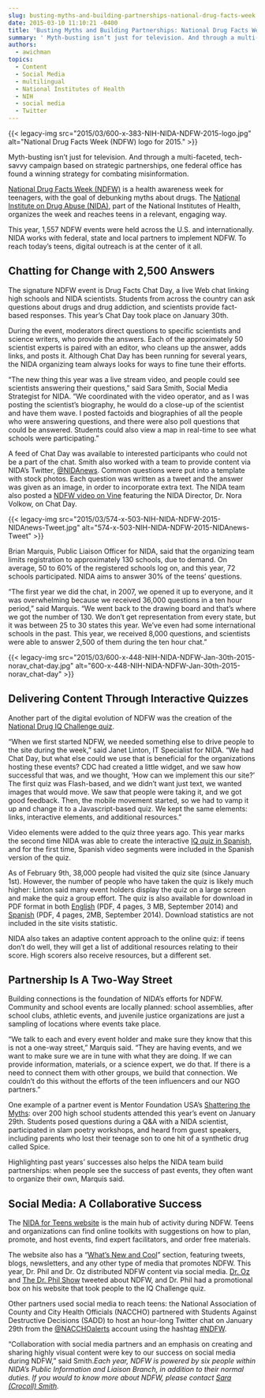 ```yaml
---
slug: busting-myths-and-building-partnerships-national-drug-facts-week
date: 2015-03-10 11:10:21 -0400
title: 'Busting Myths and Building Partnerships: National Drug Facts Week'
summary: ' Myth-busting isn’t just for television. And through a multi-faceted, tech-savvy campaign based on strategic partnerships, one federal office has found a winning strategy for combating misinformation. National Drug Facts Week (NDFW) is a health awareness week for teenagers, with the goal of debunking'
authors:
  - awichman
topics:
  - Content
  - Social Media
  - multilingual
  - National Institutes of Health
  - NIH
  - social media
  - Twitter
---
```


{{< legacy-img src="2015/03/600-x-383-NIH-NIDA-NDFW-2015-logo.jpg" alt="National Drug Facts Week (NDFW) logo for 2015." >}}

Myth-busting isn’t just for television. And through a multi-faceted, tech-savvy campaign based on strategic partnerships, one federal office has found a winning strategy for combating misinformation.

[National Drug Facts Week (NDFW)](http://teens.drugabuse.gov/national-drug-facts-week) is a health awareness week for teenagers, with the goal of debunking myths about drugs. The [National Institute on Drug Abuse (NIDA)](http://www.drugabuse.gov/), part of the National Institutes of Health, organizes the week and reaches teens in a relevant, engaging way.

This year, 1,557 NDFW events were held across the U.S. and internationally. NIDA works with federal, state and local partners to implement NDFW. To reach today’s teens, digital outreach is at the center of it all.

## Chatting for Change with 2,500 Answers

The signature NDFW event is Drug Facts Chat Day, a live Web chat linking high schools and NIDA scientists. Students from across the country can ask questions about drugs and drug addiction, and scientists provide fact-based responses. This year’s Chat Day took place on January 30th.

During the event, moderators direct questions to specific scientists and science writers, who provide the answers. Each of the approximately 50 scientist experts is paired with an editor, who cleans up the answer, adds links, and posts it. Although Chat Day has been running for several years, the NIDA organizing team always looks for ways to fine tune their efforts.

“The new thing this year was a live stream video, and people could see scientists answering their questions,” said Sara Smith, Social Media Strategist for NIDA. “We coordinated with the video operator, and as I was posting the scientist’s biography, he would do a close-up of the scientist and have them wave. I posted factoids and biographies of all the people who were answering questions, and there were also poll questions that could be answered. Students could also view a map in real-time to see what schools were participating.”

A feed of Chat Day was available to interested participants who could not be a part of the chat. Smith also worked with a team to provide content via NIDA’s Twitter, [@NIDAnews](https://twitter.com/NIDAnews). Common questions were put into a template with stock photos. Each question was written as a tweet and the answer was given as an image, in order to incorporate extra text. The NIDA team also posted a [NDFW video on Vine](https://vine.co/u/1146557546770108416) featuring the NIDA Director, Dr. Nora Volkow, on Chat Day.

{{< legacy-img src="2015/03/574-x-503-NIH-NIDA-NDFW-2015-NIDAnews-Tweet.jpg" alt="574-x-503-NIH-NIDA-NDFW-2015-NIDAnews-Tweet" >}}

Brian Marquis, Public Liaison Officer for NIDA, said that the organizing team limits registration to approximately 130 schools, due to demand. On average, 50 to 60% of the registered schools log on, and this year, 72 schools participated. NIDA aims to answer 30% of the teens’ questions.

“The first year we did the chat, in 2007, we opened it up to everyone, and it was overwhelming because we received 36,000 questions in a ten hour period,” said Marquis. “We went back to the drawing board and that’s where we got the number of 130. We don’t get representation from every state, but it was between 25 to 30 states this year. We’ve even had some international schools in the past. This year, we received 8,000 questions, and scientists were able to answer 2,500 of them during the ten hour chat.”

{{< legacy-img src="2015/03/600-x-448-NIH-NIDA-NDFW-Jan-30th-2015-norav\_chat-day.jpg" alt="600-x-448-NIH-NIDA-NDFW-Jan-30th-2015-norav\_chat-day" >}}

## Delivering Content Through Interactive Quizzes

Another part of the digital evolution of NDFW was the creation of the [National Drug IQ Challenge quiz](http://teens.drugabuse.gov/quiz/national-drug-facts-week/take-iq-challenge/2015).

“When we first started NDFW, we needed something else to drive people to the site during the week,” said Janet Linton, IT Specialist for NIDA. “We had Chat Day, but what else could we use that is beneficial for the organizations hosting these events? CDC had created a little widget, and we saw how successful that was, and we thought, ‘How can we implement this our site?&#8217; The first quiz was Flash-based, and we didn’t want just text, we wanted images that would move. We saw that people were taking it, and we got good feedback. Then, the mobile movement started, so we had to vamp it up and change it to a Javascript-based quiz. We kept the same elements: links, interactive elements, and additional resources.”

Video elements were added to the quiz three years ago. This year marks the second time NIDA was able to create the interactive [IQ quiz in Spanish](http://teens.drugabuse.gov/quiz/national-drug-facts-week/take-iq-challenge/2015/spanish), and for the first time, Spanish video segments were included in the Spanish version of the quiz.

As of February 9th, 38,000 people had visited the quiz site (since January 1st). However, the number of people who have taken the quiz is likely much higher: Linton said many event holders display the quiz on a large screen and make the quiz a group effort. The quiz is also available for download in PDF format in both [English](http://teens.drugabuse.gov/sites/default/files/DrugIQChallenge_2015_English_508.pdf) (PDF, 4 pages, 3 MB, September 2014) and [Spanish](http://teens.drugabuse.gov/sites/default/files/DrugIQChallenge_2015_Spanish_508.pdf) (PDF, 4 pages, 2MB, September 2014). Download statistics are not included in the site visits statistic.

NIDA also takes an adaptive content approach to the online quiz: if teens don’t do well, they will get a list of additional resources relating to their score. High scorers also receive resources, but a different set.

## Partnership Is A Two-Way Street

Building connections is the foundation of NIDA’s efforts for NDFW. Community and school events are locally planned: school assemblies, after school clubs, athletic events, and juvenile justice organizations are just a sampling of locations where events take place.

“We talk to each and every event holder and make sure they know that this is not a one-way street,” Marquis said. “They are having events, and we want to make sure we are in tune with what they are doing. If we can provide information, materials, or a science expert, we do that. If there is a need to connect them with other groups, we build that connection. We couldn’t do this without the efforts of the teen influencers and our NGO partners.”

One example of a partner event is Mentor Foundation USA’s [Shattering the Myths](http://www.mentorfoundationusa.org/shattering-the-myths-2015/): over 200 high school students attended this year’s event on January 29th. Students posed questions during a Q&A with a NIDA scientist, participated in slam poetry workshops, and heard from guest speakers, including parents who lost their teenage son to one hit of a synthetic drug called Spice.

Highlighting past years’ successes also helps the NIDA team build partnerships: when people see the success of past events, they often want to organize their own, Marquis said.

## Social Media: A Collaborative Success

The [NIDA for Teens website](http://teens.drugabuse.gov/) is the main hub of activity during NDFW. Teens and organizations can find online toolkits with suggestions on how to plan, promote, and host events, find expert facilitators, and order free materials.

The website also has a “[What’s New and Cool](http://teens.drugabuse.gov/national-drug-facts-week/view-events-and-highlights/2015/highlights)” section, featuring tweets, blogs, newsletters, and any other type of media that promotes NDFW. This year, Dr. Phil and Dr. Oz distributed NDFW content via social media. [Dr. Oz](https://twitter.com/DrOz/status/560978445413662720) and [The Dr. Phil Show](https://twitter.com/TheDrPhilShow/status/560927918180667392) tweeted about NDFW, and Dr. Phil had a promotional box on his website that took people to the IQ Challenge quiz.

Other partners used social media to reach teens: the National Association of County and City Health Officials (NACCHO) partnered with Students Against Destructive Decisions (SADD) to host an hour-long Twitter chat on January 29th from the [@NACCHOalerts](https://twitter.com/NACCHOalerts) account using the hashtag [#NDFW](https://twitter.com/hashtag/ndfw).

“Collaboration with social media partners and an emphasis on creating and sharing highly visual content were key to our success on social media during NDFW,” said Smith._Each year, NDFW is powered by six people within NIDA’s Public Information and Liaison Branch, in addition to their normal duties. If you would to know more about NDFW, please contact [Sara (Crocoll) Smith](mailto:sara.crocoll@nih.gov)._